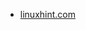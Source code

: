 * [linuxhint.com](https://linuxhint.com/bash_lowercase_uppercase_strings/#:~:text=You%20can%20convert%20the%20case)
